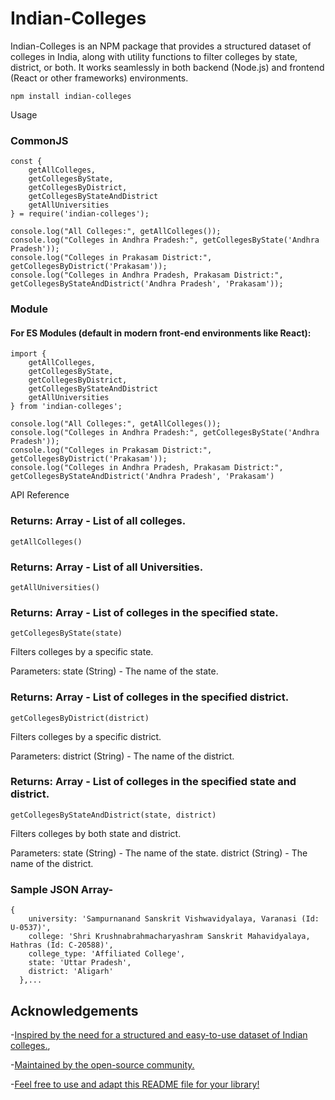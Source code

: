 
# Indian-Colleges
Indian-Colleges is an NPM package that provides a structured dataset of colleges in India, along with utility functions to filter colleges by state, district, or both. It works seamlessly in both backend (Node.js) and frontend (React or other frameworks) environments.

```
npm install indian-colleges
```

Usage
### CommonJS


```
const {
    getAllColleges,
    getCollegesByState,
    getCollegesByDistrict,
    getCollegesByStateAndDistrict
    getAllUniversities
} = require('indian-colleges');

console.log("All Colleges:", getAllColleges());
console.log("Colleges in Andhra Pradesh:", getCollegesByState('Andhra Pradesh'));
console.log("Colleges in Prakasam District:", getCollegesByDistrict('Prakasam'));
console.log("Colleges in Andhra Pradesh, Prakasam District:", getCollegesByStateAndDistrict('Andhra Pradesh', 'Prakasam'));
```


### Module

#### For ES Modules (default in modern front-end environments like React):

```
import {
    getAllColleges,
    getCollegesByState,
    getCollegesByDistrict,
    getCollegesByStateAndDistrict
    getAllUniversities
} from 'indian-colleges';

console.log("All Colleges:", getAllColleges());
console.log("Colleges in Andhra Pradesh:", getCollegesByState('Andhra Pradesh'));
console.log("Colleges in Prakasam District:", getCollegesByDistrict('Prakasam'));
console.log("Colleges in Andhra Pradesh, Prakasam District:", getCollegesByStateAndDistrict('Andhra Pradesh', 'Prakasam')

```
API Reference

###  Returns: Array - List of all colleges.
```
getAllColleges()
```


###  Returns: Array - List of all Universities.
```
getAllUniversities()
```


### Returns: Array - List of colleges in the specified state.
```
getCollegesByState(state)
```
Filters colleges by a specific state.

Parameters:
state (String) - The name of the state.

### Returns: Array - List of colleges in the specified district.
```
getCollegesByDistrict(district)
```
Filters colleges by a specific district.

Parameters:
district (String) - The name of the district.
### Returns: Array - List of colleges in the specified state and district.
```
getCollegesByStateAndDistrict(state, district)
```
Filters colleges by both state and district.

Parameters:
state (String) - The name of the state.
district (String) - The name of the district.

### Sample JSON Array-
```
{
    university: 'Sampurnanand Sanskrit Vishwavidyalaya, Varanasi (Id: U-0537)',
    college: 'Shri Krushnabrahmacharyashram Sanskrit Mahavidyalaya, Hathras (Id: C-20588)',
    college_type: 'Affiliated College',
    state: 'Uttar Pradesh',
    district: 'Aligarh'
  },...
```



## Acknowledgements
-[Inspired by the need for a structured and easy-to-use dataset of Indian colleges.](),

-[Maintained by the open-source community.]()

-[Feel free to use and adapt this README file for your library!]()